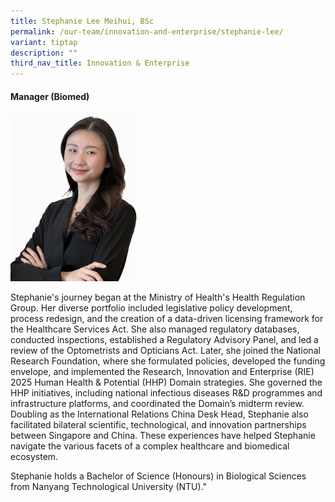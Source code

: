 ```yaml
---
title: Stephanie Lee Meihui, BSc
permalink: /our-team/innovation-and-enterprise/stephanie-lee/
variant: tiptap
description: ""
third_nav_title: Innovation & Enterprise
---
```

<h4><strong>Manager (Biomed)</strong></h4>
<div class="isomer-image-wrapper">
<img style="width: 40%;" height="auto" width="100%" alt="" src="/images/About/Our Team/Innovation and Enterprise/StephanieLee_Bio.jpg">
</div>
<p>Stephanie's journey began at the Ministry of Health's Health Regulation
Group. Her diverse portfolio included legislative policy development, process
redesign, and the creation of a data-driven licensing framework for the
Healthcare Services Act. She also managed regulatory databases, conducted
inspections, established a Regulatory Advisory Panel, and led a review
of the Optometrists and Opticians Act. Later, she joined the National Research
Foundation, where she formulated policies, developed the funding envelope,
and implemented the Research, Innovation and Enterprise (RIE) 2025 Human
Health &amp; Potential (HHP) Domain strategies. She governed the HHP initiatives,
including national infectious diseases R&amp;D programmes and infrastructure
platforms, and coordinated the Domain’s midterm review. Doubling as the
International Relations China Desk Head, Stephanie also facilitated bilateral
scientific, technological, and innovation partnerships between Singapore
and China. These experiences have helped Stephanie navigate the various
facets of a complex healthcare and biomedical ecosystem.</p>
<p>Stephanie holds a Bachelor of Science (Honours) in Biological Sciences
from Nanyang Technological University (NTU)."</p>